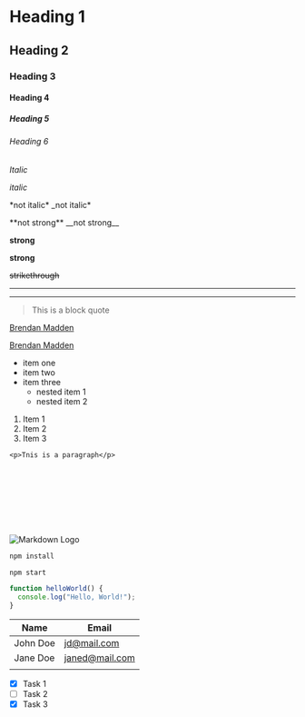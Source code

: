 # Heading 1

## Heading 2

### Heading 3

#### Heading 4

##### Heading 5

###### Heading 6

_Italic_

_italic_

<!-- escape -->

\*not italic\*
\_not italic\*

\*\*not strong\*\*
\_\_not strong\_\_

**strong**

**strong**

~~strikethrough~~

<!-- horizontal lines -->

---

---

<!-- block quotes -->

> This is a block quote

<!-- links -->

[Brendan Madden](https://twitter.com/BrendanMadden_)

[Brendan Madden](https://twitter.com/BrendanMadden_ "Brendan Twitter")

<!-- UL -->

- item one
- item two
- item three
  - nested item 1
  - nested item 2

<!-- OL -->

1. Item 1
2. Item 2
3. Item 3

<!-- inline code block -->

`<p>Tnis is a paragraph</p>`

<!-- images -->

\
 \
 \
 \
 \
 \
 \
![Markdown Logo](https://markdown-here.com/img/icon256.png)

<!-- github markdown -->

```bash
npm install

npm start
```

```javascript
function helloWorld() {
  console.log("Hello, World!");
}
```

<!-- tables  -->

| Name     | Email          |
| -------- | -------------- |
| John Doe | jd@mail.com    |
| Jane Doe | janed@mail.com |
|          |                |

<!-- task lists -->

- [x] Task 1
- [ ] Task 2
- [x] Task 3
